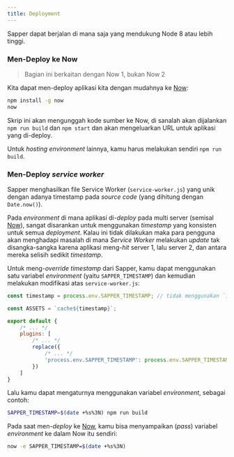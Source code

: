 ```yaml
---
title: Deployment
---
```


Sapper dapat berjalan di mana saja yang mendukung Node 8 atau lebih tinggi.


### Men-Deploy ke Now

> Bagian ini berkaitan dengan Now 1, bukan Now 2

Kita dapat men-deploy aplikasi kita dengan mudahnya ke [Now][]:

```bash
npm install -g now
now
```

Skrip ini akan mengunggah kode sumber ke Now, di sanalah akan dijalankan `npm run build` dan `npm start` dan akan mengeluarkan URL untuk aplikasi yang di-deploy.

Untuk _hosting environment_ lainnya, kamu harus melakukan sendiri `npm run build`.

### Men-Deploy _service worker_

Sapper menghasilkan file Service Worker (`service-worker.js`) yang unik dengan adanya  timestamp pada _source code_ (yang dihitung dengan `Date.now()`).

Pada _environment_ di mana aplikasi di-_deploy_ pada multi server (semisal [Now][]), sangat disarankan untuk menggunakan _timestamp_ yang konsisten untuk semua _deployment_. Kalau ini tidak dilakukan maka para pengguna akan menghadapi masalah di mana _Service Worker_ melakukan _update_ tak disangka-sangka karena aplikasi meng-_hit_ server 1, lalu server 2, dan antara mereka selisih sedikit _timestamp_.

Untuk meng-_override_ _timestamp_ dari Sapper, kamu dapat menggunakan satu variabel _environment_ (yaitu `SAPPER_TIMESTAMP`) dan kemudian melakukan modifikasi atas  `service-worker.js`:

```js
const timestamp = process.env.SAPPER_TIMESTAMP; // tidak menggunakan `import { timestamp }`

const ASSETS = `cache${timestamp}`;

export default {
	/* ... */
	plugins: [
		/* ... */
		replace({
			/* ... */
			'process.env.SAPPER_TIMESTAMP': process.env.SAPPER_TIMESTAMP || Date.now()
		})
	]
}
```

Lalu kamu dapat mengaturnya menggunakan variabel _environment_, sebagai contoh:

```bash
SAPPER_TIMESTAMP=$(date +%s%3N) npm run build
```

Pada saat men-_deploy_ ke [Now][], kamu bisa menyampaikan (_pass_) variabel _environment_ ke dalam Now itu sendiri:

```bash
now -e SAPPER_TIMESTAMP=$(date +%s%3N)
```

[Now]: https://zeit.co/now
